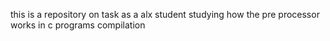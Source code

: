 this is a repository on task as a alx student studying how the pre processor works in c programs compilation
